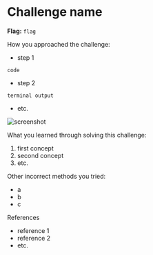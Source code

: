 # Challenge name

**Flag:** `flag`

How you approached the challenge:

- step 1

```
code
```

- step 2

```
terminal output
```

- etc.

![screenshot](./fullimage.png)

What you learned through solving this challenge:

1. first concept
2. second concept
3. etc.

Other incorrect methods you tried:

- a
- b
- c

References

- reference 1
- reference 2
- etc.

